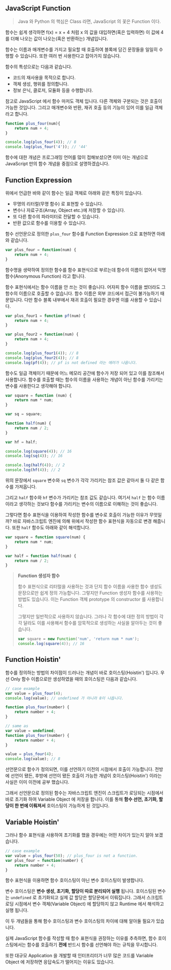 ## JavaScript Function

> Java 와 Python 의 핵심은 Class 라면, JavaScript 의 꽃은 Function 이다.

함수는 쉽게 생각하면 f(x) = x + 4 처럼 x 의 값을 대입하면(혹은 입력하면) 이 값에 4를 더해 나오는 값이 나오는(혹은 반환하는) 개념입니다. 

함수는 이름과 매개변수를 가지고 필요할 때 호출하여 블록에 담긴 문장들을 일일히 수행할 수 있습니다. 또한 여러 번 사용한다고 잡아가지 않습니다. 

함수의 특성으로는 다음과 같습니다.

- 코드의 재사용을 목적으로 합니다.
- 객체 생성, 행위를 정의합니다.
- 정보 은닉, 클로저, 모듈화 등을 수행합니다.

참고로 JavaScript 에서 함수 마저도 객체 입니다. 다른 객체와 구분되는 것은 호출이 가능한 것입니다. 그리고 매개변수와 반환, 재귀 호출 등의 기능이 있어 이를 일급 객체라고 합니다.


```javascript
function plus_four(num){
    return num + 4;
}

console.log(plus_four(4)); // 8
console.log(plus_four('4')); // '44'
```

함수에 대한 개념은 프로그래밍 언어를 많이 접해보셨으면 이미 아는 개념으로 JavaScript 만의 함수 개념을 중점으로 설명하겠습니다.

## Function Expression

위에서 언급한 바와 같이 함수는 일급 객체로 아래와 같은 특징이 있습니다.

- 무명의 리터럴(무명 함수) 로 표현할 수 있습니다.
- 변수나 자료구조(Array, Object etc.)에 저장할 수 있습니다.
- 또 다른 함수의 파라미터로 전달할 수 있습니다.
- 반환 값으로 함수를 이용할 수 있습니다.

함수 선언문으로 정의한 `plus_four` 함수를 Function Expression 으로 표현하면 아래와 같습니다.

```javascript
var plus_four = function(num) {
    return num + 4;
}
```

함수명을 생략하여 정의한 함수를 함수 표현식으로 부르는데 함수의 이름이 없어서 익명 함수(Anonymous Function) 라고 합니다.

함수 표현식에서는 함수 이름을 안 쓰는 것이 좋습니다. 어자피 함수 이름을 썼더라도 그 함수의 이름으로 호출할 수 없습니다. 함수 이름은 외부 코드에서 접근이 불가능하기 때문입니다. 다만 함수 블록 내부에서 재귀 호출이 필요한 경우엔 이를 사용할 수 있습니다.

```javascript
var plus_four1 = function pf(num) {
    return num + 4;
}

var plus_four2 = function(num) {
    return num + 4;
}

console.log(plus_four1(4)); // 8
console.log(plus_four2(4)); // 8
console.log(pf(4)); // pf is not defined 라는 에러가 나옵니다.
```

함수도 일급 객체이기 때문에 어느 메모리 공간에 함수가 저장 되어 있고 이를 참조해서 사용합니다. 함수를 호출할 때는 함수의 이름을 사용하는 개념이 아닌 함수를 가리키는 변수를 사용한다고 생각해야 합니다.

```javascript
var square = function (num) {
    return num * num;
}

var sq = square;

function half(num) {
    return num / 2;
}

var hf = half;

console.log(square(4)); // 16
console.log(sq(4)); // 16

console.log(half(4)); // 2
console.log(hf(4)); // 2
```

위의 문장에서 `square` 변수와 `sq` 변수가 각각 가리키는 참조 값은 같아서 둘 다 같은 함수를 가져옵니다. 

그리고 `half` 함수와 `hf` 변수가 가리키는 참조 값도 같습니다. 여기서 `half` 는 함수 이름이라고 생각하는 것보다 함수를 가리키는 변수의 이름으로 이해하는 것이 좋습니다.

그렇다면 함수 표현식을 이용하여 작성한 함수를 변수로 호출이 가능한 이유가 무엇일까? 바로 자바스크립트 엔진에 의해 위에서 작성한 함수 표현식을 자동으로 변경 해줍니다. 또한 `half` 함수도 아래와 같이 해석합니다.

```javascript
var square = function square(num) {
    return num * num;
}

var half = function half(num) {
    return num / 2;
}
```

> **Function 생성자 함수**
> 
> 함수 표현식으로 리터럴을 사용하는 것과 단지 함수 이름을 사용한 함수 생성도 문장으로만 쉽게 정의 가능합니다. 그렇지만 Function 생성자 함수를 사용하는 방법도 있습니다. 이는 Function 객체 prototype 의 constructor 를 사용합니다.
> 
> 그렇지만 일반적으로 사용하지 않습니다. 그러나 각 함수에 대한 정의 방법이 각각 달라도 이를 사용해서 함수를 암묵적으로 생성하는 사실을 알아두는 것이 좋습니다.
> 
> ```javascript
> var square = new Function('num', 'return num * num');
> console.log(square(4)); // 16
> ```

## Function Hoistin'

함수를 정의하는 방법의 차이점이 드러나는 개념이 바로 호이스팅(Hoistin') 입니다. 우선 Only 함수 이름으로만 생성하였을 때의 호이스팅은 다음과 같습니다.

```javascript
// case example
var value = plus_four(4);
console.log(value); // undefined 가 아니라 8이 나옵니다.

function plus_four(number) {
    return number + 4;
}

// same as
var value = undefined;
function plus_four(number) {
    return number + 4;
}

value = plus_four(4);
console.log(value); // 8
```

선언문으로 함수가 정의되면, 이를 선언하기 이전의 시점에서 호출이 가능합니다. 전방에 선언이 됐든, 후방에 선언이 됐든 호출이 가능한 개념이 호이스팅(Hoistin') 이라는 사실은 이미 이전에 공부 했습니다.

그래서 선언문으로 정의된 함수는 자바스크립트 엔진이 스크립트가 로딩되는 시점에서 바로 초기화 하여 Variable Object 에 저장을 합니다. 이를 통해 **함수 선언, 초기화, 할당이 한 번에 이뤄져서** 호이스팅이 가능하게 된 것입니다.

## Variable Hoistin'

그러나 함수 표현식을 사용하여 초기화를 했을 경우에는 어떤 차이가 있는지 알아 보겠습니다.

```javascript
// case example
var value = plus_four(50); // plus_four is not a function.
var plus_four = function(number) {
    return number + 4;
}
```

함수 표현식을 이용하면 함수 호이스팅이 아닌 변수 호이스팅이 발생합니다. 

변수 호이스팅은 **변수 생성, 초기화, 할당이 따로 분리되어 실행** 됩니다. 호이스팅된 변수는 `undefined` 로 초기화되고 실제 값 할당은 할당문에서 이뤄집니다. 그래서 스크립트 로딩 시점에서 변수 객체(Variable Object) 에 할당하지 않고 Runtime 에서 해석하고 실행 됩니다.

이 두 개념들을 통해 함수 호이스팅과 변수 호이스팅의 차이에 대해 알아둘 필요가 있습니다.

실제 JavaScript 함수를 작성할 때 함수 표현식을 권장하는 이유를 추측하면, 함수 호이스팅에서는 함수를 호출하기 **전에** 반드시 함수를 선언해야 하는 규칙을 무시합니다.

또한 대규모 Application 을 개발할 때 인터프리터가 너무 많은 코드를 Variable Object 에 저장하면 응답속도가 떨어지는 이유도 있습니다.